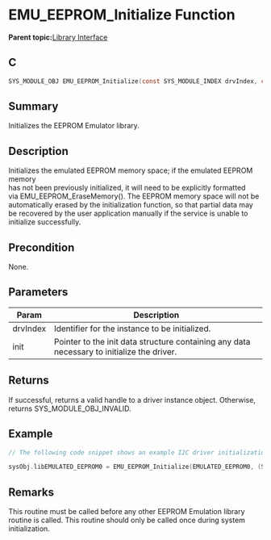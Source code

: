 # EMU\_EEPROM\_Initialize Function

**Parent topic:**[Library Interface](GUID-000B6F77-4664-4A72-9723-F697040A7436.md)

## C

```c
SYS_MODULE_OBJ EMU_EEPROM_Initialize(const SYS_MODULE_INDEX drvIndex, const SYS_MODULE_INIT* const init)
```

## Summary

Initializes the EEPROM Emulator library.

## Description

Initializes the emulated EEPROM memory space; if the emulated EEPROM memory<br />has not been previously initialized, it will need to be explicitly formatted<br />via EMU\_EEPROM\_EraseMemory\(\). The EEPROM memory space will not be<br />automatically erased by the initialization function, so that partial data may<br />be recovered by the user application manually if the service is unable to<br />initialize successfully.

## Precondition

None.

## Parameters

|Param|Description|
|-----|-----------|
|drvIndex|Identifier for the instance to be initialized.|
|init|Pointer to the init data structure containing any data necessary to initialize the driver.|

## Returns

If successful, returns a valid handle to a driver instance object. Otherwise, returns SYS\_MODULE\_OBJ\_INVALID.

## Example

```c
// The following code snippet shows an example I2C driver initialization.

sysObj.libEMULATED_EEPROM0 = EMU_EEPROM_Initialize(EMULATED_EEPROM0, (SYS_MODULE_INIT *)NULL);

```

## Remarks

This routine must be called before any other EEPROM Emulation library routine is called. This routine should only be called once during system initialization.

